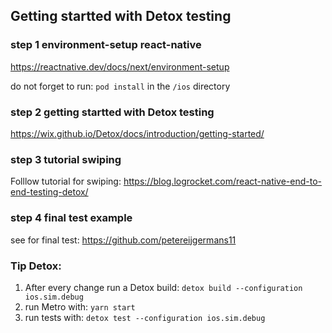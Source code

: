 

## Getting startted with Detox testing

### step 1 environment-setup react-native
https://reactnative.dev/docs/next/environment-setup

do not forget to run: `pod install` in the `/ios` directory

### step 2 getting startted with Detox testing
https://wix.github.io/Detox/docs/introduction/getting-started/

### step 3 tutorial swiping
Folllow tutorial for swiping: https://blog.logrocket.com/react-native-end-to-end-testing-detox/

### step 4 final test example
see for final test: https://github.com/petereijgermans11

### Tip Detox:
1. After every change run a Detox build:   `detox build --configuration ios.sim.debug`
2. run Metro with:    `yarn start`
3. run tests with:    `detox test --configuration ios.sim.debug`

